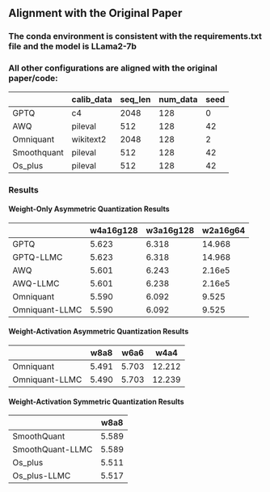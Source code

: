 ## Alignment with the Original Paper

### The conda environment is consistent with the requirements.txt file and the model is LLama2-7b

### All other configurations are aligned with the original paper/code:

|             | calib_data | seq_len | num_data | seed |
| ----------- | ---------- | ------- | -------- | ---- |
| GPTQ        | c4         | 2048    | 128      | 0    |
| AWQ         | pileval    | 512     | 128      | 42   |
| Omniquant   | wikitext2  | 2048    | 128      | 2    |
| Smoothquant | pileval    | 512     | 128      | 42   |
| Os_plus     | pileval    | 512     | 128      | 42   |

### Results

#### Weight-Only Asymmetric Quantization Results

|                | w4a16g128 | w3a16g128 | w2a16g64 |
| -------------- | --------- | --------- | -------- |
| GPTQ           | 5.623     | 6.318     | 14.968   |
| GPTQ-LLMC      | 5.623     | 6.318     | 14.968   |
| AWQ            | 5.601     | 6.243     | 2.16e5   |
| AWQ-LLMC       | 5.601     | 6.238     | 2.16e5   |
| Omniquant      | 5.590     | 6.092     | 9.525    |
| Omniquant-LLMC | 5.590     | 6.092     | 9.525    |

#### Weight-Activation Asymmetric Quantization Results

|                | w8a8  | w6a6  | w4a4   |
| -------------- | ----- | ----- | ------ |
| Omniquant      | 5.491 | 5.703 | 12.212 |
| Omniquant-LLMC | 5.490 | 5.703 | 12.239 |

#### Weight-Activation Symmetric Quantization Results

|                  | w8a8  |
| ---------------- | ----- |
| SmoothQuant      | 5.589 |
| SmoothQuant-LLMC | 5.589 |
| Os_plus          | 5.511 |
| Os_plus-LLMC     | 5.517 |
